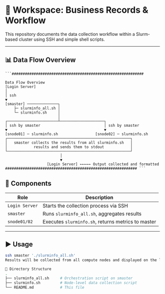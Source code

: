 # 🧾 Workspace: Business Records & Workflow

This repository documents the data collection workflow within a Slurm-based cluster using SSH and simple shell scripts.

---

## 📊 Data Flow Overview

<pre><code>```############################################################

Data Flow Overview
[Login Server]
│
│ ssh
▼
[smaster] ──────────────┐
    ├─ slurminfo_all.sh │
    └─ slurminfo.sh     │
                        │
┌───────────────────────┴────────────────────┐
│ ssh by smaster                             │ ssh by smaster
▼                                            ▼
[snode01] ─ slurminfo.sh                 [snode02] ─ slurminfo.sh
┌────────────────────────────────────────────────────────┐
│   smaster collects the results from all slurminfo.sh   │
│            results and sends them to stdout            │
└────────────────────────────────────────────────────────┘
                         │
                         ▼
                   [Login Server] ←←←←← Output collected and formatted
############################################################ ```</code></pre>


## 🧩 Components

| Role           | Description                                        |
|----------------|----------------------------------------------------|
| `Login Server` | Starts the collection process via SSH              |
| `smaster`      | Runs `slurminfo_all.sh`, aggregates results        |
| `snode01/02`   | Executes `slurminfo.sh`, returns metrics to master |

---

## ▶️ Usage

```bash
ssh smaster './slurminfo_all.sh'
Results will be collected from all compute nodes and displayed on the login server terminal.

📁 Directory Structure
.
├── slurminfo_all.sh     # Orchestration script on smaster
├── slurminfo.sh         # Node-level data collection script
└── README.md            # This file
